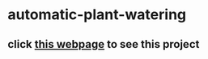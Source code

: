 # automatic-plant-watering

## click [this webpage](https://automaticplantwatering.wordpress.com/2015/12/15/code/) to see this project
